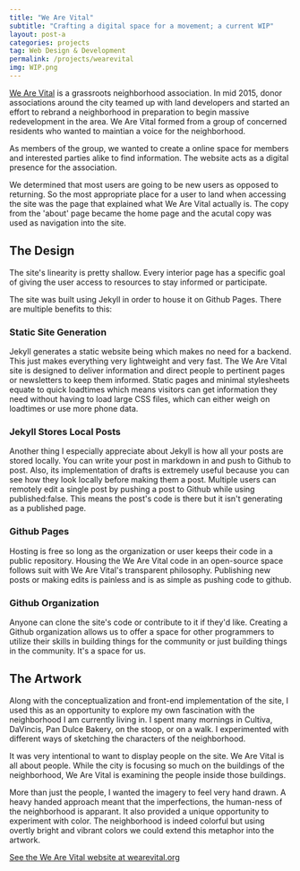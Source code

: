 ```yaml
---
title: "We Are Vital"
subtitle: "Crafting a digital space for a movement; a current WIP"
layout: post-a
categories: projects
tag: Web Design & Development
permalink: /projects/wearevital
img: WIP.png
---
```

<div class="wrapper case-study" markdown="1">

<a href="http://wearevital.org" target="_blank" >We Are Vital</a> is a grassroots neighborhood association. In mid 2015, donor associations around the city teamed up with land developers and started an effort to rebrand a neighborhood in preparation to begin massive redevelopment in the area. We Are Vital formed from a group of concerned residents who wanted to maintian a voice for the neighborhood.

As members of the group, we wanted to create a online space for members and interested parties alike to find information. The website acts as a digital presence for the association.

<!-- {screenshot} -->

We determined that most users are going to be new users as opposed to returning. So the most appropriate place for a user to land when accessing the site was the page that explained what We Are Vital actually is. The copy from the 'about' page became the home page and the acutal copy was used as navigation into the site.

<!-- {post its} -->

## The Design

The site's linearity is pretty shallow. Every interior page has a specific goal of giving the user access to resources to stay informed or participate.

The site was built using Jekyll in order to house it on Github Pages. There are multiple benefits to this:

### Static Site Generation
Jekyll generates a static website being which makes no need for a backend. This just makes everything very lightweight and very fast. The We Are Vital site is designed to deliver information and direct people to pertinent pages or newsletters to keep them informed. Static pages and minimal stylesheets equate to quick loadtimes which means visitors can get information they need without having to load large CSS files, which can either weigh on loadtimes or use more phone data.

### Jekyll Stores Local Posts
Another thing I especially appreciate about Jekyll is how all your posts are stored locally. You can write your post in markdown in and push to Github to post. Also, its implementation of drafts is extremely useful because you can see how they look locally before making them a post. Multiple users can remotely edit a single post by pushing a post to Github while using published:false. This means the post's code is there but it isn't generating as a published page. 

### Github Pages 
Hosting is free so long as the organization or user keeps their code in a public repository. Housing the We Are Vital code in an open-source space follows suit with We Are Vital's transparent philosophy. Publishing new posts or making edits is painless and is as simple as pushing code to github.

### Github Organization
Anyone can clone the site's code or contribute to it if they'd like. Creating a Github organization allows us to offer a space for other programmers to utilize their skills in building things for the community or just building things in the community. It's a space for us.


## The Artwork

Along with the conceptualization and front-end implementation of the site, I used this as an opportunity to explore my own fascination with the neighborhood I am currently living in. I spent many mornings in Cultiva, DaVincis, Pan Dulce Bakery, on the stoop, or on a walk. I experimented with different ways of sketching the characters of the neighborhood. 

<!-- {sketch} -->

It was very intentional to want to display people on the site. We Are Vital is all about people. While the city is focusing so much on the buildings of the neighborhood, We Are Vital is examining the people inside those buildings. 

<!-- {sketch} -->

More than just the people, I wanted the imagery to feel very hand drawn. A heavy handed approach meant that the imperfections, the human-ness of the neighborhood is apparant. It also provided a unique opportunity to experiment with color. The neighborhood is indeed colorful but using overtly bright and vibrant colors we could extend this metaphor into the artwork.

<a href="http://wearevital.org" target="_blank" >See the We Are Vital website at wearevital.org</a>

</div>
